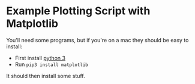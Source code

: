 Example Plotting Script with Matplotlib
=======================================

You'll need some programs, but if you're on a mac they should be easy to install:

 - First install [python 3][py3k]
 - Run `pip3 install matplotlib`

It should then install some stuff.

[py3k]:https://www.python.org/downloads/
